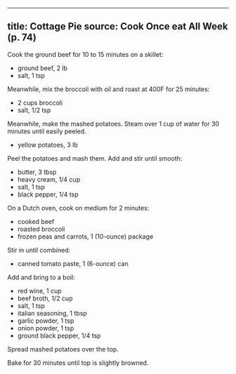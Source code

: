 
---
title: Cottage Pie
source: Cook Once eat All Week (p. 74)
---

Cook the ground beef for 10 to 15 minutes on a skillet:

* ground beef, 2 lb
* salt, 1 tsp

Meanwhile, mix the broccoli with oil and roast at 400F for 25 minutes:

* 2 cups broccoli
* salt, 1/2 tsp

Meanwhile, make the mashed potatoes.
Steam over 1 cup of water for 30 minutes until easily peeled.

* yellow potatoes, 3 lb

Peel the potatoes and mash them. Add and stir until smooth:

* butter, 3 tbsp
* heavy cream, 1/4 cup
* salt, 1 tsp
* black pepper, 1/4 tsp

On a Dutch oven, cook on medium for 2 minutes:

* cooked beef
* roasted broccoli
* frozen peas and carrots, 1 (10-ounce) package

Stir in until combined:

* canned tomato paste, 1 (6-ounce) can

Add and bring to a boil:

* red wine, 1 cup
* beef broth, 1/2 cup
* salt, 1 tsp
* italian seasoning, 1 tbsp
* garlic powder, 1 tsp
* onion powder, 1 tsp
* ground black pepper, 1/4 tsp

Spread mashed potatoes over the top.

Bake for 30 minutes until top is slightly browned.


